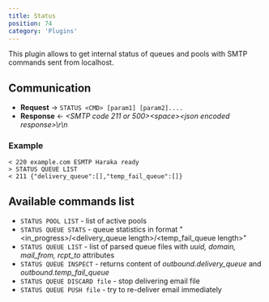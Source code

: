 ```yaml
---
title: Status
position: 74
category: 'Plugins'
---
```


This plugin allows to get internal status of queues and pools with SMTP commands sent from localhost.  

## Communication

- **Request** &rarr; `STATUS <CMD> [param1] [param2]....`
- **Response** &larr; *&lt;SMTP code 211 or 500>&lt;space>&lt;json encoded response>\r\n*

### Example
```
< 220 example.com ESMTP Haraka ready
> STATUS QUEUE LIST
< 211 {"delivery_queue":[],"temp_fail_queue":[]}
```

## Available commands list

* `STATUS POOL LIST` - list of active pools
* `STATUS QUEUE STATS` - queue statistics in format "<in_progress>/<delivery_queue length>/<temp_fail_queue length>" 
* `STATUS QUEUE LIST` - list of parsed queue files with *uuid, domain, mail_from, rcpt_to* attributes
* `STATUS QUEUE INSPECT` - returns content of *outbound.delivery_queue* and *outbound.temp_fail_queue*
* `STATUS QUEUE DISCARD file` - stop delivering email file
* `STATUS QUEUE PUSH file` - try to re-deliver email immediately 

